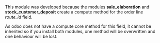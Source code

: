 This module was developed because the modules **sale_elaboration** and **stock_customer_deposit** create a compute method for the order line *route_id* field.

As odoo does not have a compute core method for this field, it cannot be inherited so if you install both modules, one method will be overwritten and one behaviour will be lost.
